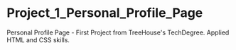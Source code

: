 # Project_1_Personal_Profile_Page
Personal Profile Page - First Project from TreeHouse's TechDegree. Applied HTML and CSS skills.
